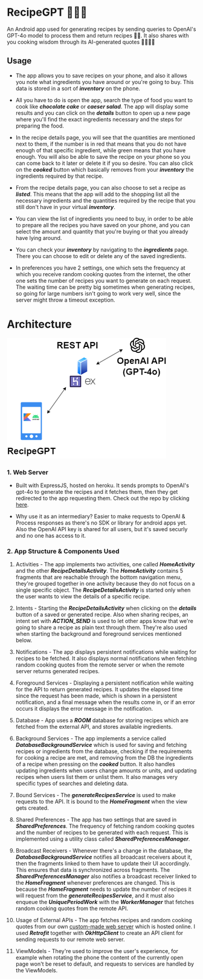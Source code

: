 # RecipeGPT 📜🥗🧁
An Android app used for generating recipes by sending queries to OpenAI's GPT-4o model to process them and return recipes 🤤🍰.
It also shares with you cooking wisdom through its AI-generated quotes 🧠👩🏻‍🍳


## Usage

- The app allows you to save recipes on your phone, and also it allows you note what ingredients you have around or you're going to buy. This data is stored in a sort of ***inventory*** on the phone.

- All you have to do is open the app, search the type of food you want to cook like ***chocolate cake*** or ***caeser salad***. The app will display some results and you can click on the ***details*** button to open up a new page where you'll find the exact ingredients necessary and the steps for preparing the food.

- In the recipe details page, you will see that the quantities are mentioned next to them, if the number is in red that means that you do not have enough of that specific ingredient, while green means that you have enough. You will also be able to save the recipe on your phone so you can come back to it later or delete it if you so desire. You can also click on the ***cooked*** button which basically removes from your ***inventory*** the ingredients required by that recipe.

- From the recipe details page, you can also choose to set a recipe as ***listed***. This means that the app will add to the shopping list all the necessary ingredients and the quantities required by the recipe that you still don't have in your virtual ***inventory***.

- You can view the list of ingredients you need to buy, in order to be able to prepare all the recipes you have saved on your phone, and you can select the amount and quantity that you're buying or that you already have lying around.

- You can check your ***inventory*** by navigating to the ***ingredients*** page. There you can choose to edit or delete any of the saved ingredients.

- In preferences you have 2 settings, one which sets the frequency at which you receive random cooking quotes from the internet, the other one sets the number of recipes you want to generate on each request. The waiting time can be pretty big sometimes when generating recipes, so going for large numbers isn't going to work very well, since the server might throw a timeout exception.

# Architecture

![architecture_pic](screenshots/architecture.png)

### 1. Web Server 
- Built with ExpressJS, hosted on heroku. It sends prompts to OpenAI's gpt-4o to generate the recipes and it fetches them, then they get redirected to the app requesting them. Check out the repo by clicking [here](https://github.com/mmswflow-upb/recipe-provider-web-server.git).

- Why use it as an intermediary? Easier to make requests to OpenAI & Process responses as there's no SDK or library for android apps yet. Also the OpenAI API key is shared for all users, but it's saved securly and no one has access to it.

### 2. App Structure & Components Used
1. Activities - The app implements two activities, one called ***HomeActivity*** and the other ***RecipeDetailsActivity***. The ***HomeActivity*** contains 5 fragments that are reachable through the bottom navigation menu, they're grouped together in one activity because they do not focus on a single specific object. The ***RecipeDetailsActivity*** is started only when the user wants to view the details of a specific recipe.

2. Intents - Starting the ***RecipeDetailsActivity*** when clicking on the ***details*** button of a saved or generated recipe. Also when sharing recipes, an intent set with ***ACTION_SEND*** is used to let other apps know that we're going to share a recipe as plain text through them. They're also used when starting the background and foreground services mentioned below.

3. Notifications - The app displays persistent notifications while waiting for recipes to be fetched. It also displays normal notifications when fetching random cooking quotes from the remote server or when the remote server returns generated recipes.

4. Foreground Services - Displaying a persistent notification while waiting for the API to return generated recipes. It updates the elapsed time since the request has been made, which is shown in a persistent notification, and a final message when the results come in, or if an error occurs it displays the error message in the notification.

5. Database - App uses a ***ROOM*** database for storing recipes which are fetched from the external API, and stores available ingredients. 

6. Background Services - The app implements a service called ***DatabaseBackgroundService*** which is used for saving and fetching recipes or ingredients from the database, checking if the requirements for cooking a recipe are met, and removing from the DB the ingredients of a recipe when pressing on the ***cooked*** button. It also handles updating ingredients when users change amounts or units, and updating recipes when users list them or unlist them. It also manages very specific types of searches and deleting data.

7. Bound Services - The ***generateRecipesService*** is used to make requests to the API. It is bound to the ***HomeFragment*** when the view gets created. 

8. Shared Preferences - The app has two settings that are saved in ***SharedPreferences***. The frequency of fetching random cooking quotes and the number of recipes to be generated with each request. This is implemented using a utility class called ***SharedPreferencesManager***.

9. Broadcast Receivers - Whenever there's a change in the database, the ***DatabaseBackgroundService*** notifies all broadcast receivers about it, then the fragments linked to them have to update their UI accordingly. This ensures that data is synchronized across fragments. The ***SharedPreferencesManager*** also notifies a broadcast receiver linked to the ***HomeFragment*** whenever preferences are changed. This is because the ***HomeFragment*** needs to update the number of recipes it will request from the ***generateRecipesService***, and it must also enqueue the ***UniquePeriodWork*** with the ***WorkerManager*** that fetches random cooking quotes from the remote API. 

10. Usage of External APIs - The app fetches recipes and random cooking quotes from our own [custom-made web server](https://github.com/mmswflow-upb/recipe-provider-web-server.git) which is hosted online. I used ***Retrofit*** together with ***OkHttpClient*** to create an API client for sending requests to our remote web server.

11. ViewModels - They're used to improve the user's experience, for example when rotating the phone the content of the currently open page won't be reset to default, and requests to services are handled by the ViewModels.
